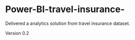 # Power-BI-travel-insurance-

Delivered a analytics solution from travel insurance dataset.

Version 0.2
